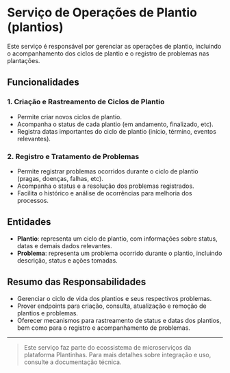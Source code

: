 # Serviço de Operações de Plantio (plantios)

Este serviço é responsável por gerenciar as operações de plantio, incluindo o acompanhamento dos ciclos de plantio e o registro de problemas nas plantações.

## Funcionalidades

### 1. Criação e Rastreamento de Ciclos de Plantio
- Permite criar novos ciclos de plantio.
- Acompanha o status de cada plantio (em andamento, finalizado, etc).
- Registra datas importantes do ciclo de plantio (início, término, eventos relevantes).

### 2. Registro e Tratamento de Problemas
- Permite registrar problemas ocorridos durante o ciclo de plantio (pragas, doenças, falhas, etc).
- Acompanha o status e a resolução dos problemas registrados.
- Facilita o histórico e análise de ocorrências para melhoria dos processos.

## Entidades
- **Plantio**: representa um ciclo de plantio, com informações sobre status, datas e demais dados relevantes.
- **Problema**: representa um problema ocorrido durante o plantio, incluindo descrição, status e ações tomadas.

## Resumo das Responsabilidades
- Gerenciar o ciclo de vida dos plantios e seus respectivos problemas.
- Prover endpoints para criação, consulta, atualização e remoção de plantios e problemas.
- Oferecer mecanismos para rastreamento de status e datas dos plantios, bem como para o registro e acompanhamento de problemas.

---

> Este serviço faz parte do ecossistema de microserviços da plataforma Plantinhas. Para mais detalhes sobre integração e uso, consulte a documentação técnica.
